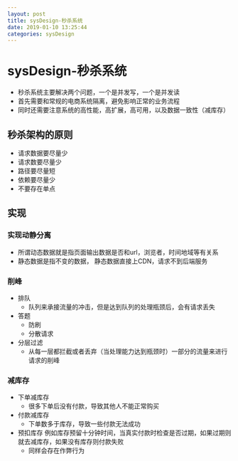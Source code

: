 ```yaml
--- 
layout: post 
title: sysDesign-秒杀系统 
date: 2019-01-10 13:25:44 
categories: sysDesign 
---
```

# sysDesign-秒杀系统
* 秒杀系统主要解决两个问题，一个是并发写，一个是并发读
* 首先需要和常规的电商系统隔离，避免影响正常的业务流程
* 同时还需要注意系统的高性能，高扩展，高可用，以及数据一致性（减库存）

## 秒杀架构的原则
* 请求数据要尽量少
* 请求数要尽量少
* 路径要尽量短
* 依赖要尽量少
* 不要存在单点

## 实现
### 实现动静分离
* 所谓动态数据就是指页面输出数据是否和url，浏览者，时间地域等有关系
* 静态数据是指不变的数据， 静态数据直接上CDN，请求不到后端服务

### 削峰
* 排队
    * 队列来承接流量的冲击，但是达到队列的处理瓶颈后，会有请求丢失
* 答题
    * 防刷
    * 分散请求
* 分层过滤
    * 从每一层都拦截或者丢弃（当处理能力达到瓶颈时）一部分的流量来进行请求的削峰

### 减库存
* 下单减库存
    * 很多下单后没有付款，导致其他人不能正常购买
* 付款减库存
    * 下单数多于库存，导致一些付款无法成功
* 预扣库存 例如库存预留十分钟时间，当真实付款时检查是否过期，如果过期则就去减库存，如果没有库存则付款失败
    * 同样会存在作弊行为